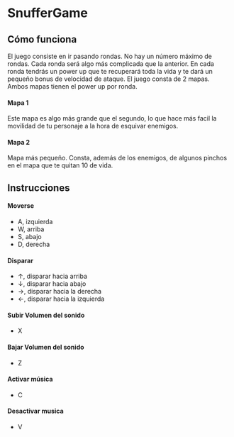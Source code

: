 # SnufferGame

## Cómo funciona
El juego consiste en ir pasando rondas. No hay un número máximo de rondas. Cada ronda será algo más complicada que la anterior.
En cada ronda tendrás un power up que te recuperará toda la vida y te dará un pequeño bonus de velocidad de ataque.
El juego consta de 2 mapas. Ambos mapas tienen el power up por ronda.
#### Mapa 1
Este mapa es algo más grande que el segundo, lo que hace más facil la movilidad de tu personaje a la hora de esquivar enemigos.

#### Mapa 2
Mapa más pequeño. Consta, además de los enemigos, de algunos pinchos en el mapa que te quitan 10 de vida.

## Instrucciones
#### Moverse
- A, izquierda
- W, arriba
- S, abajo
- D, derecha
#### Disparar
- ↑, disparar hacia arriba
- ↓, disparar hacia abajo
- →, disparar hacia la derecha
- ←, disparar hacia la izquierda
#### Subir Volumen del sonido
- X
#### Bajar Volumen del sonido
- Z
#### Activar música
- C
#### Desactivar musica
- V
